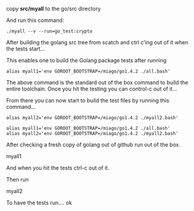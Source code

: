 
copy **src/myall** to the go/src directory

And run this command:

```
./myall --v --run=go_test:crypto
```

After building the golang src tree from scatch and ctrl c'ing
out of it when the tests start...

This enables one to build the Golang package tests after running

```
alias myall1='env GOROOT_BOOTSTRAP=/miago/go1.4.2 ./all.bash'
```

The above command is the standard out of the box command to build
the entire toolchain.  Once you hit the testing you can control-c
out of it...

From there you can now start to build the test files by running
this command...

```
alias myall2='env GOROOT_BOOTSTRAP=/miago/go1.4.2 ./myall2.bash'
```

```
alias myall1='env GOROOT_BOOTSTRAP=/miago/go1.4.2 ./all.bash'
alias myall2='env GOROOT_BOOTSTRAP=/miago/go1.4.2 ./myall2.bash'
```

After checking a fresh copy of golang out of github run out of the box.

myall1

And when you hit the tests ctrl-c out of it.

Then run

myall2

To have the tests run....
ok
